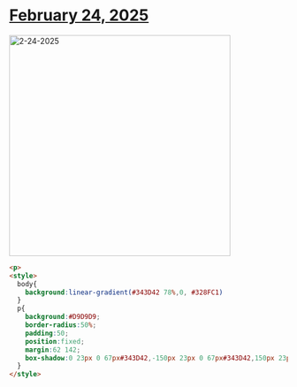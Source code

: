# [February 24, 2025](https://cssbattle.dev/play/QS8Ke3TYFIpQ0pI1qzqF)

<img src="https://firebasestorage.googleapis.com/v0/b/cssbattleapp.appspot.com/o/user%2Fe6YbeBahWNPT7VpE2rE2p85byxa2%2Ftargets%2Ftarget_AalQ2BI@2x.png?alt=media" width="400" alt="2-24-2025" />

```html
<p>
<style>
  body{
    background:linear-gradient(#343D42 78%,0, #328FC1)
  }
  p{
    background:#D9D9D9;
    border-radius:50%;
    padding:50;
    position:fixed;
    margin:62 142;
    box-shadow:0 23px 0 67px#343D42,-150px 23px 0 67px#343D42,150px 23px 0 67px#343D42;
  }
</style>
```
